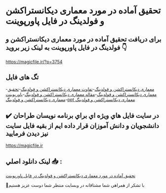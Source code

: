 # تحقیق آماده در مورد معماری دیکانستراکشن و فولدینگ در فایل پاورپوینت

## برای دریافت تحقیق آماده در مورد معماری دیکانستراکشن و فولدینگ در فایل پاورپوینت به لینک زیر بروید 👇

https://magicfile.ir/?p=3754

## تگ های فایل

-[معماری دیکانستراکشن و فولدینگ](https://magicfile.ir/product/%d8%aa%d8%ad%d9%82%db%8c%d9%82-%d9%85%d8%b9%d9%85%d8%a7%d8%b1%db%8c-%d8%af%db%8c%da%a9%d8%a7%d9%86%d8%b3%d8%aa%d8%b1%d8%a7%da%a9%d8%b4%d9%86-%d9%88-%d9%81%d9%88%d9%84%d8%af%db%8c%d9%86%da%af-%d9%be%d8%a7%d9%88%d8%b1%d9%be%d9%88%db%8c%d9%86%d8%aa/)-[تفاوت معماری دیکانستراکشن و فولدینگ](https://magicfile.ir/product/%d8%aa%d8%ad%d9%82%db%8c%d9%82-%d9%85%d8%b9%d9%85%d8%a7%d8%b1%db%8c-%d8%af%db%8c%da%a9%d8%a7%d9%86%d8%b3%d8%aa%d8%b1%d8%a7%da%a9%d8%b4%d9%86-%d9%88-%d9%81%d9%88%d9%84%d8%af%db%8c%d9%86%da%af-%d9%be%d8%a7%d9%88%d8%b1%d9%be%d9%88%db%8c%d9%86%d8%aa/)-[تحقیق معماری دیکانستراکشن و فولدینگ](https://magicfile.ir/product/%d8%aa%d8%ad%d9%82%db%8c%d9%82-%d9%85%d8%b9%d9%85%d8%a7%d8%b1%db%8c-%d8%af%db%8c%da%a9%d8%a7%d9%86%d8%b3%d8%aa%d8%b1%d8%a7%da%a9%d8%b4%d9%86-%d9%88-%d9%81%d9%88%d9%84%d8%af%db%8c%d9%86%da%af-%d9%be%d8%a7%d9%88%d8%b1%d9%be%d9%88%db%8c%d9%86%d8%aa/)-[مقاله معماری دیکانستراکشن و فولدینگ](https://magicfile.ir/product/%d8%aa%d8%ad%d9%82%db%8c%d9%82-%d9%85%d8%b9%d9%85%d8%a7%d8%b1%db%8c-%d8%af%db%8c%da%a9%d8%a7%d9%86%d8%b3%d8%aa%d8%b1%d8%a7%da%a9%d8%b4%d9%86-%d9%88-%d9%81%d9%88%d9%84%d8%af%db%8c%d9%86%da%af-%d9%be%d8%a7%d9%88%d8%b1%d9%be%d9%88%db%8c%d9%86%d8%aa/)-[پاورپوینت معماری دیکانستراکشن و فولدینگ](https://magicfile.ir/product/%d8%aa%d8%ad%d9%82%db%8c%d9%82-%d9%85%d8%b9%d9%85%d8%a7%d8%b1%db%8c-%d8%af%db%8c%da%a9%d8%a7%d9%86%d8%b3%d8%aa%d8%b1%d8%a7%da%a9%d8%b4%d9%86-%d9%88-%d9%81%d9%88%d9%84%d8%af%db%8c%d9%86%da%af-%d9%be%d8%a7%d9%88%d8%b1%d9%be%d9%88%db%8c%d9%86%d8%aa/)-[ppt معماری دیکانستراکشن و فولدینگ](https://magicfile.ir/product/%d8%aa%d8%ad%d9%82%db%8c%d9%82-%d9%85%d8%b9%d9%85%d8%a7%d8%b1%db%8c-%d8%af%db%8c%da%a9%d8%a7%d9%86%d8%b3%d8%aa%d8%b1%d8%a7%da%a9%d8%b4%d9%86-%d9%88-%d9%81%d9%88%d9%84%d8%af%db%8c%d9%86%da%af-%d9%be%d8%a7%d9%88%d8%b1%d9%be%d9%88%db%8c%d9%86%d8%aa/)

## ✔️ در سايت فايل هاي ويژه اي براي برنامه نويسان طراحان دانشجويان و دانش آموزان قرار داده ايم از بقيه فايل سايت نيز ديدن فرماييد

https://magicfile.ir


## لينک دانلود اصلي 📥 :

[تحقیق آماده در مورد معماری دیکانستراکشن و فولدینگ در فایل پاورپوینت](https://magicfile.ir/product/%d8%aa%d8%ad%d9%82%db%8c%d9%82-%d9%85%d8%b9%d9%85%d8%a7%d8%b1%db%8c-%d8%af%db%8c%da%a9%d8%a7%d9%86%d8%b3%d8%aa%d8%b1%d8%a7%da%a9%d8%b4%d9%86-%d9%88-%d9%81%d9%88%d9%84%d8%af%db%8c%d9%86%da%af-%d9%be%d8%a7%d9%88%d8%b1%d9%be%d9%88%db%8c%d9%86%d8%aa/) 


🙏با تشکر از همراهي شما مشتاقانه در وبسایت منتظر شما دوست عزیز هستیم

